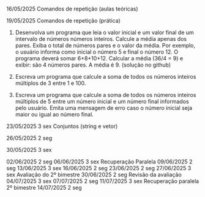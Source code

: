 
16/05/2025
Comandos de repetição (aulas teóricas)



19/05/2025
Comandos de repetição (prática)

1) Desenvolva um programa que leia o valor inicial e um valor final de 
um intervalo de números números inteiros. Calcule a média apenas dos pares.
Exiba o total de números pares e o valor da média. 
   Por exemplo, o usuário informa como inicial o número 5 e final o número 12. 
O programa deverá somar 6+8+10+12. Calcular a média (36/4 = 9) e exibir: são 4 números 
pares. A média é 9. 
(solução no github)

2) Escreva um programa que calcule a soma de todos os números inteiros múltiplos de 3 entre 1 e 100.


3) Escreva um programa que calcule a soma de todos os números inteiros múltiplos de 5 entre um número inicial e um número final informados pelo usuário. Emita uma mensagem de erro caso o número inicial seja maior ou igual ao número final.


23/05/2025		3	sex
Conjuntos (string e vetor)

26/05/2025		2	seg

30/05/2025		3	sex

02/06/2025		2	seg
06/06/2025		3	sex
Recuperação Paralela
09/06/2025		2	seg
13/06/2025		3	sex
16/06/2025		2	seg
23/06/2025		2	seg
27/06/2025		3	sex
Avaliação do 2º bimestre
30/06/2025		2	seg
    Revisão da avaliação
04/07/2025		3	sex
07/07/2025		2	seg
11/07/2025		3	sex
	Recuperação paralela 2º bimestre
14/07/2025		2	seg
